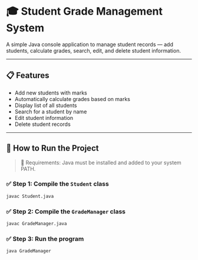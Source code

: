 # 🎓 Student Grade Management System

A simple Java console application to manage student records — add students, calculate grades, search, edit, and delete student information.

---

## 📋 Features

- Add new students with marks
- Automatically calculate grades based on marks
- Display list of all students
- Search for a student by name
- Edit student information
- Delete student records

---

## 🚀 How to Run the Project

> 📌 Requirements: Java must be installed and added to your system PATH.

### ✅ Step 1: Compile the `Student` class

```bash
javac Student.java 

```

### ✅ Step 2: Compile the `GradeManager` class

```bash
javac GradeManager.java

```

### ✅ Step 3: Run the program

```bash
java GradeManager

```


